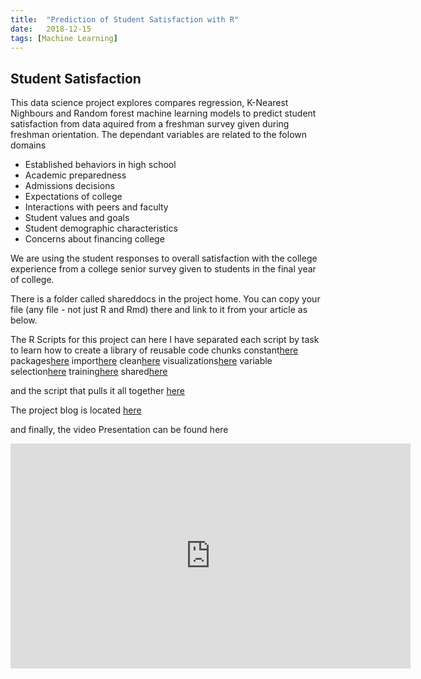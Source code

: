 ```yaml
---
title:  "Prediction of Student Satisfaction with R"
date:   2018-12-15
tags: [Machine Learning]
---
```

## Student Satisfaction

This data science project explores compares regression, K-Nearest Nighbours and Random forest machine learning models to predict student satisfaction from data aquired from a freshman survey given during freshman orientation.  The dependant variables are related to the folown domains
* Established behaviors in high school
* Academic preparedness
* Admissions decisions
* Expectations of college
* Interactions with peers and faculty
* Student values and goals
* Student demographic characteristics
* Concerns about financing college

We are using the student responses to overall satisfaction with the college experience from a college senior survey given to students in the final year of college.  

There is a folder called shareddocs in the project home.
You can copy your file (any file - not just R and Rmd) there and link to it from your article as below.

The R Scripts for this project can here
I have separated each script by task to learn how to create a library of reusable code chunks
constant[here](https://joshua-farrell.github.io/shareddocs/temp.R)
packages[here](https://joshua-farrell.github.io/shareddocs/temp.R)
import[here](https://joshua-farrell.github.io/shareddocs/temp.R)
clean[here](https://joshua-farrell.github.io/shareddocs/temp.R)
visualizations[here](https://joshua-farrell.github.io/shareddocs/temp.R)
variable selection[here](https://joshua-farrell.github.io/shareddocs/temp.R)
training[here](https://joshua-farrell.github.io/shareddocs/temp.R)
shared[here](https://joshua-farrell.github.io/shareddocs/temp.R)

and the script that pulls it all together [here](https://joshua-farrell.github.io/shareddocs/temp.R)

The project blog is located [here](https://github.com/joshua-farrell/joshua-farrell.github.io/blob/master/shareddocs/temp.R)

and finally, the video Presentation can be found here
<iframe width="640" height="360" src="https://www.youtube-nocookie.com/embed/l2Of1-d5E5o?controls=0&showinfo=0" frameborder="0" allowfullscreen></iframe>
